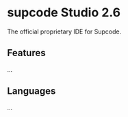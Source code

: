 # supcode Studio 2.6

The official proprietary IDE for Supcode.

## Features

...

## Languages

...

